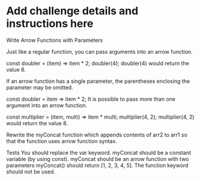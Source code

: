 # Add challenge details and instructions here

Write Arrow Functions with Parameters

Just like a regular function, you can pass arguments into an arrow function.

const doubler = (item) => item \* 2;
doubler(4);
doubler(4) would return the value 8.

If an arrow function has a single parameter, the parentheses enclosing the parameter may be omitted.

const doubler = item => item \* 2;
It is possible to pass more than one argument into an arrow function.

const multiplier = (item, multi) => item \* multi;
multiplier(4, 2);
multiplier(4, 2) would return the value 8.

Rewrite the myConcat function which appends contents of arr2 to arr1 so that the function uses arrow function syntax.

Tests
You should replace the var keyword.
myConcat should be a constant variable (by using const).
myConcat should be an arrow function with two parameters
myConcat() should return [1, 2, 3, 4, 5].
The function keyword should not be used.
